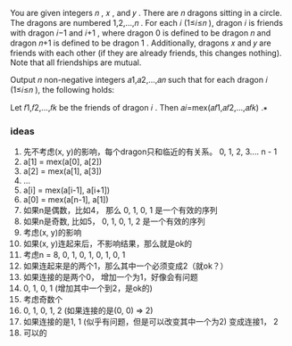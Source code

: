 You are given integers 𝑛
, 𝑥
, and 𝑦
. There are 𝑛
 dragons sitting in a circle. The dragons are numbered 1,2,…,𝑛
. For each 𝑖
 (1≤𝑖≤𝑛
), dragon 𝑖
 is friends with dragon 𝑖−1
 and 𝑖+1
, where dragon 0
 is defined to be dragon 𝑛
 and dragon 𝑛+1
 is defined to be dragon 1
. Additionally, dragons 𝑥
 and 𝑦
 are friends with each other (if they are already friends, this changes nothing). Note that all friendships are mutual.

Output 𝑛
 non-negative integers 𝑎1,𝑎2,…,𝑎𝑛
 such that for each dragon 𝑖
 (1≤𝑖≤𝑛
), the following holds:

Let 𝑓1,𝑓2,…,𝑓𝑘
 be the friends of dragon 𝑖
. Then 𝑎𝑖=mex(𝑎𝑓1,𝑎𝑓2,…,𝑎𝑓𝑘)
.∗

### ideas
1. 先不考虑(x, y)的影响，每个dragon只和临近的有关系。 0, 1, 2, 3.... n - 1
2. a[1] = mex(a[0], a[2])
3. a[2] = mex(a[1], a[3])
4. ...
5. a[i] = mex(a[i-1], a[i+1])
6. a[0] = mex(a[n-1], a[1])
7. 如果n是偶数，比如4， 那么 0, 1, 0, 1 是一个有效的序列
8. 如果n是奇数, 比如5， 0, 1, 0, 1, 2 是一个有效的序列
9. 考虑(x, y)的影响
10. 如果(x, y)连起来后，不影响结果，那么就是ok的
11. 考虑n = 8, 0, 1, 0, 1, 0, 1, 0, 1 
12. 如果连起来是的两个1，那么其中一个必须变成2（就ok？）
13. 如果连接的是两个0， 增加一个为1，好像会有问题
14. 0, 1, 0, 1 (增加其中一个到2，是ok的)
15. 考虑奇数个 
16. 0, 1, 0, 1, 2 (如果连接的是(0, 0) => 2)
17. 如果连接的是1, 1 (似乎有问题，但是可以改变其中一个为2) 变成连接1， 2
18. 可以的